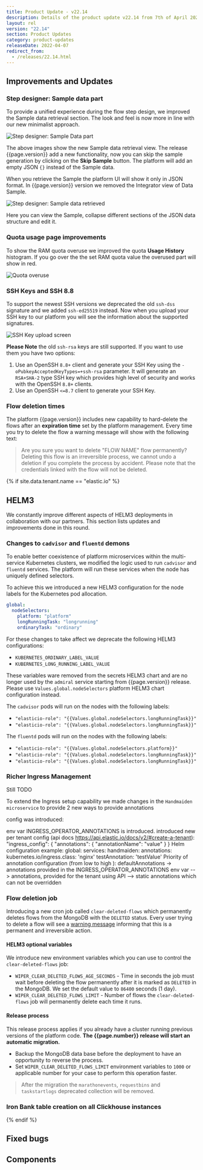 ```yaml
---
title: Product Update - v22.14
description: Details of the product update v22.14 from 7th of April 2022.
layout: rel
version: "22.14"
section: Product Updates
category: product-updates
releaseDate: 2022-04-07
redirect_from:
  - /releases/22.14.html
---
```


## Improvements and Updates

### Step designer: Sample data part

To provide a unified experience during the flow step design, we improved the Sample
data retrieval section. The look and feel is now more in line with our new
minimalist approach.

![Step designer: Sample Data part](/assets/img/RN/2214/step-designer-sample-data-initial.png)

The above images show the new Sample data retrieval view. The release {{page.version}}
add a new functionality, now you can skip the sample generation by clicking on
the **Skip Sample** button. The platform will add an empty JSON `{}` instead of
the Sample data.

When you retrieve the Sample the platform UI will show it only in JSON format. In
{{page.version}} version we removed the Integrator view of Data Sample.

![Step designer: Sample data retrieved](/assets/img/RN/2214/step-designer-sample-data-result.png)

Here you can view the Sample, collapse different sections of the JSON data
structure and edit it.

### Quota usage page improvements

To show the RAM quota overuse we improved the quota **Usage History** histogram.
If you go over the the set RAM quota value the overused part will show in red.

![Quota overuse](/assets/img/RN/2214/quota-page.png)

### SSH Keys and SSH 8.8

To support the newest SSH versions we deprecated the old `ssh-dss` signature and
we added `ssh-ed25519` instead. Now when you upload your SSH key to our platform
you will see the information about the supported signatures.

![SSH Key upload screen](/assets/img/RN/2214/ssh-signatures.png)

**Please Note** the old `ssh-rsa` keys are still supported. If you want to use
them you have two options:

1.  Use an OpenSSH `8.8+` client and generate your SSH Key using the `-oPubkeyAcceptedKeyTypes=+ssh-rsa` parameter. It will generate an `RSA+SHA-2` type SSH key which provides high level of security and works with the OpenSSH `8.8+` clients.
2.  Use an OpenSSH `<=8.7` client to generate your SSH Key.

### Flow deletion times

The platform {{page.version}} includes new capability to hard-delete the flows
after an **expiration time** set by the platform management. Every time you try to
delete the flow a warning message will show with the following text:

> Are you sure you want to delete "FLOW NAME" flow permanently? Deleting this
> flow is an irreversible process, we cannot undo a deletion if you complete
> the process by accident. Please note that the credentials linked with the flow
> will not be deleted.


{% if site.data.tenant.name == "elastic.io" %}

## HELM3

We constantly improve different aspects of HELM3 deployments in collaboration
with our partners. This section lists updates and improvements done in this round.


### Changes to `cadvisor` and `fluentd` demons

To enable better coexistence of platform microservices within the multi-service
Kubernetes clusters, we modified the logic used to run `cadvisor` and `fluentd` services.
The platform will run these services when the node has uniquely defined selectors.

To achieve this we introduced a new HELM3 configuration for the node labels for the
Kubernetes pod allocation.

```yaml
global:
  nodeSelectors:
    platform: "platform"
    longRunningTask: "longrunning"
    ordinaryTask: "ordinary"
```

For these changes to take affect we deprecate the following HELM3 configurations:

*   `KUBERNETES_ORDINARY_LABEL_VALUE`
*   `KUBERNETES_LONG_RUNNING_LABEL_VALUE`

These variables ware removed from the secrets HELM3 chart and are no longer used
by the `admiral` service starting from {{page.version}} release. Please use
`Values.global.nodeSelectors` platform HELM3 chart configuration instead.

The `cadvisor` pods will run on the nodes with the following labels:

*   `"elasticio-role": "{{Values.global.nodeSelectors.longRunningTask}}"`
*   `"elasticio-role": "{{Values.global.nodeSelectors.longRunningTask}}"`

The `fluentd` pods will run on the nodes with the following labels:

*   `"elasticio-role": "{{Values.global.nodeSelectors.platform}}"`
*   `"elasticio-role": "{{Values.global.nodeSelectors.longRunningTask}}"`
*   `"elasticio-role": "{{Values.global.nodeSelectors.longRunningTask}}"`

### Richer Ingress Management

Still TODO

To extend the Ingress setup capability we made changes in the `Handmaiden microservice`
to provide 2 new ways to provide annotations

config was introduced:

env var INGRESS_OPERATOR_ANNOTATIONS is introduced.
introduced new per tenant config (api docs https://api.elastic.io/docs/v2/#create-a-tenant):
"ingress_config": {
    "annotations": {
       "annotationName": "value"
    }
}
Helm configuration example:
global:
  services:
    handmaiden:
      annotations:
        kubernetes.io/ingress.class: 'nginx'
        testAnnotation: 'testValue'
Priority of annotation configuration (from low to high ):
defaultAnnotations -> annotations provided in the INGRESS_OPERATOR_ANNOTATIONS env var --> annotations, provided for the tenant using API --> static annotations which can not be overridden


### Flow deletion job

Introducing a new cron job called `clear-deleted-flows` which permanently deletes
flows from the MongoDB with the `DELETED` status. Every user trying to delete a
flow will see a [warning message](#flow-deletion-times) informing that this is a
permanent and irreversible action.

#### HELM3 optional variables

We introduce new environment variables which you can use to control the
`clear-deleted-flows` job:

*   `WIPER_CLEAR_DELETED_FLOWS_AGE_SECONDS` - Time in seconds the job must wait before deleting the flow permanently after it is marked as `DELETED` in the MongoDB. We set the default value to `86400` seconds (1 day).
*   `WIPER_CLEAR_DELETED_FLOWS_LIMIT` - Number of flows the `clear-deleted-flows` job will permanently delete each time it runs.

#### Release process

This release process applies if you already have a cluster running previous versions
of the platform code. **The {{page.number}} release will start an automatic migration.**

*   Backup the MongoDB data base before the deployment to have an opportunity to reverse the process.
*   Set `WIPER_CLEAR_DELETED_FLOWS_LIMIT` environment variables to `1000` or applicable number for your case to perform this operation faster.

> After the migration the `marathonevents`, `requestbins` and `taskstartlogs`
> deprecated collection will be removed.

### Iron Bank table creation on all Clickhouse instances



{% endif %}

## Fixed bugs



## Components
